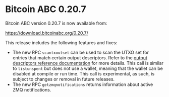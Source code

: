 Bitcoin ABC 0.20.7
==================

Bitcoin ABC version 0.20.7 is now available from:

  <https://download.bitcoinabc.org/0.20.7/>

This release includes the following features and fixes:

 - The new RPC `scantxoutset` can be used to scan the UTXO set for entries
   that match certain output descriptors. Refer to the [output descriptors
   reference documentation](/doc/descriptors.md) for more details. This call
   is similar to `listunspent` but does not use a wallet, meaning that the
   wallet can be disabled at compile or run time. This call is experimental,
   as such, is subject to changes or removal in future releases.
 - The new RPC `getzmqnotifications` returns information about active ZMQ
   notifications.
